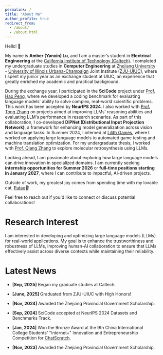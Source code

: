 ```yaml
---
permalink: /
title: "About Me"
author_profile: true
redirect_from: 
  - /about/
  - /about.html
---
```


Hello! 👋 

My name is **Amber (Yanxin) Lu**, and I am a master’s student in **Electrical Engineering** at the [California Institute of Technology (Caltech)](https://www.caltech.edu/). I completed my undergraduate studies in **Computer Engineering** at [Zhejiang University](https://www.zju.edu.cn/english/) - [University of Illinois Urbana-Champaign](https://illinois.edu/) Joint Institute ([ZJU-UIUC](https://zjui.intl.zju.edu.cn/en)), where I spent my junior year as an exchange student at UIUC, an experience that greatly enriched my academic and practical background.

During the exchange year, I participated in the **SciCode** project under [Prof. Hao Peng](https://haopeng-nlp.github.io/), where we developed a coding benchmark for evaluating language models' ability to solve complex, real-world scientific problems. This work has been accepted by **NeurIPS 2024**. I also worked with [Prof. Tong Zhang](https://tongzhang-ml.org/) on projects aimed at improving LLMs' reasoning abilities and evaluating LLM's performance in research scenarios. As part of this collaboration, I co-developed **DIPNet (Distributional Input Projection Network)**, a framework for enhancing model generalization across vision and language tasks. In Summer 2024, I interned at [Lilith Games](https://www.lilith.com/?locale=en-US), where I worked on applying large language models to automated game testing and machine translation optimization. For my undergraduate thesis, I worked with [Prof. Qiang Zhang](https://qiangairesearcher.github.io/) to explore molecular retrosynthesis using LLMs.

Looking ahead, I am passionate about exploring how large language models can drive innovation in specialized domains. I am currently seeking **internship opportunities for Summer 2026** or **full-time positions starting in January 2027**, where I can contribute to impactful, AI-driven projects.

Outside of work, my greatest joy comes from spending time with my lovable cat, [Putao](https://yanxinlu.github.io/putao/)🍇!

Feel free to reach out if you'd like to connect or discuss potential collaborations!

# Research Interest

I am interested in developing and optimizing large language models (LLMs) for real-world applications. My goal is to enhance the trustworthiness and robustness of LLMs, improving human-AI collaboration to ensure that LLMs effectively assist across diverse contexts while maintaining their reliability.

# Latest News

* __[Sep, 2025]__  Began my graduate studies at Caltech.

* __[June, 2025]__ Graduated from ZJU-UIUC with High Honors!
  
* __[Nov, 2024]__  Awarded the Zhejiang Provincial Government Scholarship.

* __[Sep, 2024]__  SciCode accepted at NeurIPS 2024 Datasets and Benchmarks Track.

* __[Jan, 2024]__  Won the Bronze Award at the 9th China International College Students' "Internet+" Innovation and Entrepreneurship Competition for [ChatScratch](https://yanxinlu.github.io/files/ChatScratch.pdf).

* __[Nov, 2023]__  Awarded the Zhejiang Provincial Government Scholarship.

